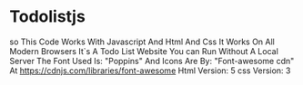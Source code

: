 # Todolistjs
so This Code Works With Javascript And Html And Css
It Works On All Modern Browsers
It`s A Todo List Website You can Run Without A Local Server 
The Font Used Is: "Poppins"
And Icons Are By: "Font-awesome cdn" At https://cdnjs.com/libraries/font-awesome
Html Version: 5
css Version: 3
